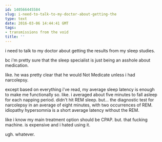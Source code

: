 ```yaml
---
id: 140566445584
slug: i-need-to-talk-to-my-doctor-about-getting-the
type: text
date: 2016-03-06 14:44:41 GMT
tags:
- transmissions from the void
title: ''
---
```


i need to talk to my doctor about getting the results from my sleep studies.

bc i'm pretty sure that the sleep specialist is just being an asshole about medication.

like. he was pretty clear that he would Not Medicate unless i had narcolepsy.

except based on everything i've read, my average sleep latency is enough to make me functionally so. like. i averaged about five minutes to fall asleep for each napping period. didn't hit REM sleep. but... the diagnostic test for narcolepsy in an average of eight minutes, with two occurrences of REM. idiopathy hypersomnia is a short average latency without the REM.

like i know my main treatment option should be CPAP. but. that fucking machine. is expensive and i hated using it.

ugh. whatever.